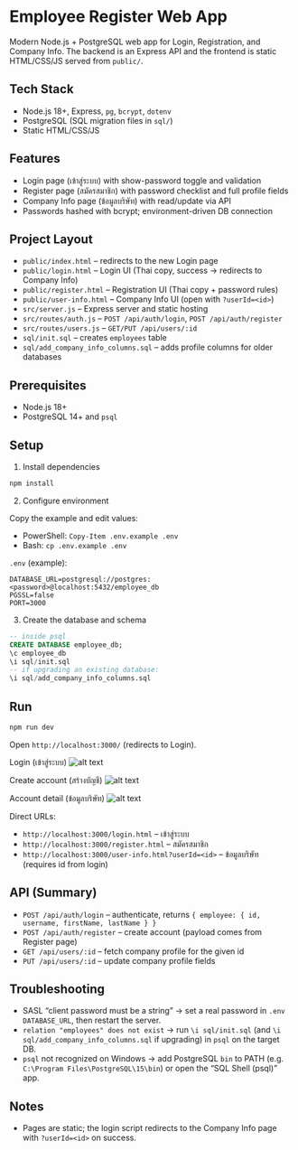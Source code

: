 # Employee Register Web App

Modern Node.js + PostgreSQL web app for Login, Registration, and Company Info. The backend is an Express API and the frontend is static HTML/CSS/JS served from `public/`.

## Tech Stack

- Node.js 18+, Express, `pg`, `bcrypt`, `dotenv`
- PostgreSQL (SQL migration files in `sql/`)
- Static HTML/CSS/JS 

## Features

- Login page (เข้าสู่ระบบ) with show-password toggle and validation
- Register page (สมัครสมาชิก) with password checklist and full profile fields
- Company Info page (ข้อมูลบริษัท) with read/update via API
- Passwords hashed with bcrypt; environment-driven DB connection

## Project Layout

- `public/index.html` – redirects to the new Login page
- `public/login.html` – Login UI (Thai copy, success → redirects to Company Info)
- `public/register.html` – Registration UI (Thai copy + password rules)
- `public/user-info.html` – Company Info UI (open with `?userId=<id>`)
- `src/server.js` – Express server and static hosting
- `src/routes/auth.js` – `POST /api/auth/login`, `POST /api/auth/register`
- `src/routes/users.js` – `GET/PUT /api/users/:id`
- `sql/init.sql` – creates `employees` table
- `sql/add_company_info_columns.sql` – adds profile columns for older databases

## Prerequisites

- Node.js 18+
- PostgreSQL 14+ and `psql`

## Setup

1) Install dependencies

```bash
npm install
```

2) Configure environment

Copy the example and edit values:

- PowerShell: `Copy-Item .env.example .env`
- Bash: `cp .env.example .env`

`.env` (example):

```
DATABASE_URL=postgresql://postgres:<password>@localhost:5432/employee_db
PGSSL=false
PORT=3000
```

3) Create the database and schema

```sql
-- inside psql
CREATE DATABASE employee_db;
\c employee_db
\i sql/init.sql
-- if upgrading an existing database:
\i sql/add_company_info_columns.sql
```

## Run

```bash
npm run dev
```
Open `http://localhost:3000/` (redirects to Login).



Login (เข้าสู่ระบบ)
![alt text](image.png)

Create account (สร้างบัญชี)
![alt text](image-1.png)

Account detail (ข้อมูลบริษัท)
![alt text](image-2.png)



Direct URLs:

- `http://localhost:3000/login.html` – เข้าสู่ระบบ
- `http://localhost:3000/register.html` – สมัครสมาชิก
- `http://localhost:3000/user-info.html?userId=<id>` – ข้อมูลบริษัท (requires id from login)

## API (Summary)

- `POST /api/auth/login` – authenticate, returns `{ employee: { id, username, firstName, lastName } }`
- `POST /api/auth/register` – create account (payload comes from Register page)
- `GET /api/users/:id` – fetch company profile for the given id
- `PUT /api/users/:id` – update company profile fields

## Troubleshooting

- SASL “client password must be a string” → set a real password in `.env` `DATABASE_URL`, then restart the server.
- `relation "employees" does not exist` → run `\i sql/init.sql` (and `\i sql/add_company_info_columns.sql` if upgrading) in `psql` on the target DB.
- `psql` not recognized on Windows → add PostgreSQL `bin` to PATH (e.g. `C:\Program Files\PostgreSQL\15\bin`) or open the “SQL Shell (psql)” app.

## Notes

- Pages are static; the login script redirects to the Company Info page with `?userId=<id>` on success.